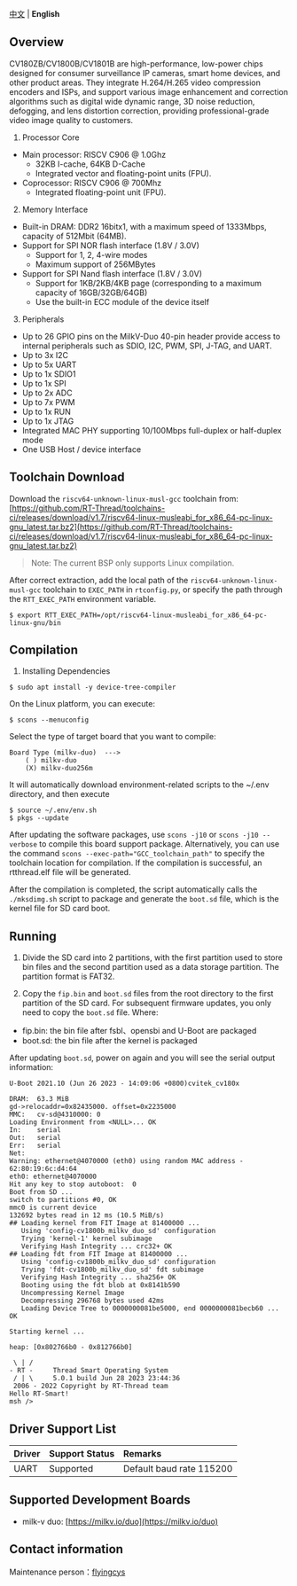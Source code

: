 [中文](README.md) | **English** 

## Overview
CV180ZB/CV1800B/CV1801B are high-performance, low-power chips designed for consumer surveillance IP cameras, smart home devices, and other product areas. They integrate H.264/H.265 video compression encoders and ISPs, and support various image enhancement and correction algorithms such as digital wide dynamic range, 3D noise reduction, defogging, and lens distortion correction, providing professional-grade video image quality to customers.

1. Processor Core
- Main processor: RISCV C906 @ 1.0Ghz
  - 32KB I-cache, 64KB D-Cache
  - Integrated vector and floating-point units (FPU).
- Coprocessor: RISCV C906 @ 700Mhz
  - Integrated floating-point unit (FPU).

2. Memory Interface
- Built-in DRAM: DDR2 16bitx1, with a maximum speed of 1333Mbps, capacity of 512Mbit (64MB).
- Support for SPI NOR flash interface (1.8V / 3.0V)
  - Support for 1, 2, 4-wire modes
  - Maximum support of 256MBytes
- Support for SPI Nand flash interface (1.8V / 3.0V)
  - Support for 1KB/2KB/4KB page (corresponding to a maximum capacity of 16GB/32GB/64GB)
  - Use the built-in ECC module of the device itself

3. Peripherals
- Up to 26 GPIO pins on the MilkV-Duo 40-pin header provide access to internal peripherals such as SDIO, I2C, PWM, SPI, J-TAG, and UART.
- Up to 3x I2C
- Up to 5x UART
- Up to 1x SDIO1
- Up to 1x SPI
- Up to 2x ADC
- Up to 7x PWM
- Up to 1x RUN
- Up to 1x JTAG
- Integrated MAC PHY supporting 10/100Mbps full-duplex or half-duplex mode
- One USB Host / device interface

## Toolchain Download
Download the `riscv64-unknown-linux-musl-gcc` toolchain from: [https://github.com/RT-Thread/toolchains-ci/releases/download/v1.7/riscv64-linux-musleabi_for_x86_64-pc-linux-gnu_latest.tar.bz2](https://github.com/RT-Thread/toolchains-ci/releases/download/v1.7/riscv64-linux-musleabi_for_x86_64-pc-linux-gnu_latest.tar.bz2)

> Note:
The current BSP only supports Linux compilation.

After correct extraction, add the local path of the `riscv64-unknown-linux-musl-gcc` toolchain to `EXEC_PATH` in `rtconfig.py`, or specify the path through the `RTT_EXEC_PATH` environment variable.

```shell
$ export RTT_EXEC_PATH=/opt/riscv64-linux-musleabi_for_x86_64-pc-linux-gnu/bin
```

## Compilation
1. Installing Dependencies
```shell
$ sudo apt install -y device-tree-compiler
```
On the Linux platform, you can execute:

```shell
$ scons --menuconfig
```

Select the type of target board that you want to compile:
```shell
Board Type (milkv-duo)  --->
    ( ) milkv-duo
    (X) milkv-duo256m
```

It will automatically download environment-related scripts to the ~/.env directory, and then execute
```shell
$ source ~/.env/env.sh
$ pkgs --update
```

After updating the software packages, use `scons -j10` or `scons -j10 --verbose` to compile this board support package. Alternatively, you can use the command `scons --exec-path="GCC_toolchain_path"` to specify the toolchain location for compilation. If the compilation is successful, an rtthread.elf file will be generated.

After the compilation is completed, the script automatically calls the `./mksdimg.sh` script to package and generate the `boot.sd` file, which is the kernel file for SD card boot.

## Running
1. Divide the SD card into 2 partitions, with the first partition used to store bin files and the second partition used as a data storage partition. The partition format is FAT32.

2. Copy the `fip.bin` and `boot.sd` files from the root directory to the first partition of the SD card. For subsequent firmware updates, you only need to copy the `boot.sd` file.
Where:
- fip.bin: the bin file after fsbl、opensbi and U-Boot are packaged
- boot.sd: the bin file after the kernel is packaged

After updating `boot.sd`, power on again and you will see the serial output information:

```shell
U-Boot 2021.10 (Jun 26 2023 - 14:09:06 +0800)cvitek_cv180x

DRAM:  63.3 MiB
gd->relocaddr=0x82435000. offset=0x2235000
MMC:   cv-sd@4310000: 0
Loading Environment from <NULL>... OK
In:    serial
Out:   serial
Err:   serial
Net:   
Warning: ethernet@4070000 (eth0) using random MAC address - 62:80:19:6c:d4:64
eth0: ethernet@4070000
Hit any key to stop autoboot:  0 
Boot from SD ...
switch to partitions #0, OK
mmc0 is current device
132692 bytes read in 12 ms (10.5 MiB/s)
## Loading kernel from FIT Image at 81400000 ...
   Using 'config-cv1800b_milkv_duo_sd' configuration
   Trying 'kernel-1' kernel subimage
   Verifying Hash Integrity ... crc32+ OK
## Loading fdt from FIT Image at 81400000 ...
   Using 'config-cv1800b_milkv_duo_sd' configuration
   Trying 'fdt-cv1800b_milkv_duo_sd' fdt subimage
   Verifying Hash Integrity ... sha256+ OK
   Booting using the fdt blob at 0x8141b590
   Uncompressing Kernel Image
   Decompressing 296768 bytes used 42ms
   Loading Device Tree to 0000000081be5000, end 0000000081becb60 ... OK

Starting kernel ...

heap: [0x802766b0 - 0x812766b0]

 \ | /
- RT -     Thread Smart Operating System
 / | \     5.0.1 build Jun 28 2023 23:44:36
 2006 - 2022 Copyright by RT-Thread team
Hello RT-Smart!
msh />
```
## Driver Support List

| Driver | Support Status | Remarks                |
| :----- | :------------- | :--------------------- |
| UART   | Supported      | Default baud rate 115200 |

## Supported Development Boards
- milk-v duo: [https://milkv.io/duo](https://milkv.io/duo)

## Contact information

Maintenance person：[flyingcys](https://github.com/flyingcys)

